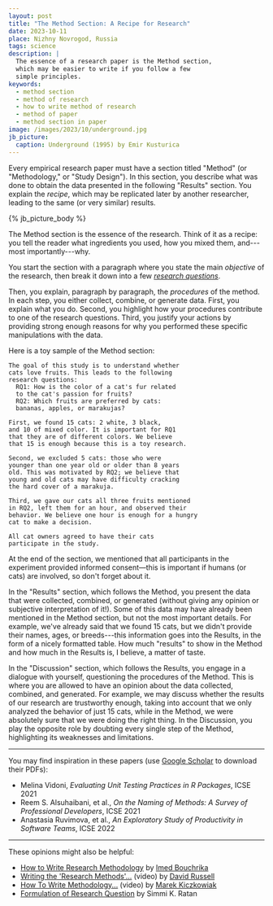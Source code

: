 ```yaml
---
layout: post
title: "The Method Section: A Recipe for Research"
date: 2023-10-11
place: Nizhny Novrogod, Russia
tags: science
description: |
  The essence of a research paper is the Method section,
  which may be easier to write if you follow a few
  simple principles.
keywords:
  - method section
  - method of research
  - how to write method of research
  - method of paper
  - method section in paper
image: /images/2023/10/underground.jpg
jb_picture:
  caption: Underground (1995) by Emir Kusturica
---
```


Every empirical research paper must have a section titled "Method" (or "Methodology," or "Study Design"). In this section, you describe what was done to obtain the data presented in the following "Results" section. You explain the _recipe_, which may be replicated later by another researcher, leading to the same (or very similar) results.

<!--more-->

{% jb_picture_body %}

The Method section is the essence of the research. Think of it as a recipe: you
tell the reader what ingredients you used, how you mixed them, and---most
importantly---why.

You start the section with a paragraph where you state the main _objective_ of the
research, then break it down into a few 
[_research questions_](https://en.wikipedia.org/wiki/Research_question).

Then, you explain, paragraph by paragraph, the _procedures_ of the method. In each
step, you either collect, combine, or generate data. First, you explain what
you do. Second, you highlight how your procedures contribute to one of the
research questions. Third, you justify your actions by providing strong enough
reasons for why you performed these specific manipulations with the data.

Here is a toy sample of the Method section:

``` 
The goal of this study is to understand whether 
cats love fruits. This leads to the following 
research questions: 
  RQ1: How is the color of a cat's fur related 
  to the cat's passion for fruits? 
  RQ2: Which fruits are preferred by cats: 
  bananas, apples, or marakujas?

First, we found 15 cats: 2 white, 3 black, 
and 10 of mixed color. It is important for RQ1 
that they are of different colors. We believe 
that 15 is enough because this is a toy research.

Second, we excluded 5 cats: those who were 
younger than one year old or older than 8 years 
old. This was motivated by RQ2; we believe that 
young and old cats may have difficulty cracking 
the hard cover of a marakuja.

Third, we gave our cats all three fruits mentioned 
in RQ2, left them for an hour, and observed their 
behavior. We believe one hour is enough for a hungry
cat to make a decision.

All cat owners agreed to have their cats 
participate in the study. 
```

At the end of the section, we mentioned that all participants in the experiment
provided informed consent—this is important if humans (or cats) are involved,
so don't forget about it.

In the "Results" section, which follows the Method, you present the data that
were collected, combined, or generated (without giving any opinion or
subjective interpretation of it!). Some of this data may have already been
mentioned in the Method section, but not the most important details. For
example, we've already said that we found 15 cats, but we didn't provide their
names, ages, or breeds---this information goes into the Results, in the form of
a nicely formatted table. How much "results" to show in the Method and how much
in the Results is, I believe, a matter of taste.

In the "Discussion" section, which follows the Results, you engage in a dialogue
with yourself, questioning the procedures of the Method. This is where
you are allowed to have an opinion about the data collected, combined, and
generated. For example, we may discuss whether the results of our research
are trustworthy enough, taking into account that we only analyzed the behavior
of just 15 cats, while in the Method, we were absolutely sure that we were doing
the right thing. In the Discussion, you play the opposite role by doubting
every single step of the Method, highlighting its weaknesses and limitations.

<hr/>

You may find inspiration in these papers 
(use [Google Scholar](https://scholar.google.com/) to download their PDFs):

  * Melina Vidoni, _Evaluating Unit Testing Practices in R Packages_, ICSE 2021
  * Reem S. Alsuhaibani, et al., _On the Naming of Methods: A Survey of Professional Developers_, ICSE 2021
  * Anastasia Ruvimova, et al., _An Exploratory Study of Productivity in Software Teams_, ICSE 2022

<hr/>

These opinions might also be helpful:

  * [How to Write Research Methodology](https://research.com/research/how-to-write-research-methodology)
    by [Imed Bouchrika](https://scholar.google.com/citations?user=kudrpNsAAAAJ)
  * [Writing the 'Research Methods'...](https://www.youtube.com/watch?v=SxKd66g7M1s) (video)
    by [David Russell](https://soc.appstate.edu/faculty-staff/david-russell-phd)
  * [How To Write Methodology...](https://www.youtube.com/watch?v=jWPul_eifeU) (video)
    by [Marek Kiczkowiak](https://scholar.google.com/citations?user=MR45-AwAAAAJ)
  * [Formulation of Research Question](https://www.ncbi.nlm.nih.gov/pmc/articles/PMC6322175/)
    by Simmi K. Ratan


